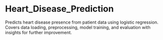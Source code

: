 # Heart_Disease_Prediction
Predicts heart disease presence from patient data using logistic regression. Covers data loading, preprocessing, model training, and evaluation with insights for further improvement.
